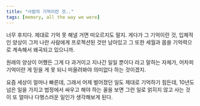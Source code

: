 ```yaml
---
title: "사람의 기억이란 것.."
tags: [memory, all the way we were]
---
```


너무 후지다. 제대로 기억 못 해낼 거면 떠오르지도 말지. 게다가 그 기억이란 것, 입체적인 양상이 그저 나란 사람에게 프로젝션된 것만 남아있고 그 또한 세월과 몹쓸 기억력으로 계속해서 왜곡되고 있으니까.

원래의 양상이 어쨌든 그게 다 과거이고 지나간 일일 뿐이다 라고 말하는 자체가, 어차피 기억이란 게 믿을 게 못 되니 떠올려봐야 의미없다 하는 것이겠지.

요즘 세상이 얼마나 빠른데, 그래서 어제 벌어졌던 일도 제대로 기억하기 힘든데, 10년도 넘은 일을 가지고 법정에서 싸우고 해야 하는 꼴을 보면 그런 일로 얽히지 않고 사는 것이 또 얼마나 다행스러운 일인가 생각해보게 된다.